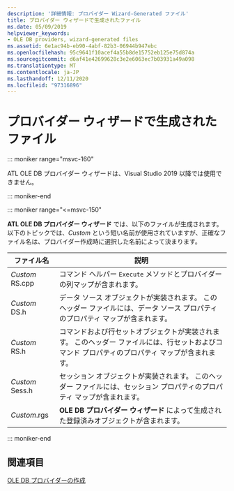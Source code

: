 ```yaml
---
description: '詳細情報: プロバイダー Wizard-Generated ファイル'
title: プロバイダー ウィザードで生成されたファイル
ms.date: 05/09/2019
helpviewer_keywords:
- OLE DB providers, wizard-generated files
ms.assetid: 6e1ac94b-eb90-4abf-82b3-06944b947ebc
ms.openlocfilehash: 95c9641f10acef4a55b8de15752eb125e75d874a
ms.sourcegitcommit: d6af41e42699628c3e2e6063ec7b03931a49a098
ms.translationtype: MT
ms.contentlocale: ja-JP
ms.lasthandoff: 12/11/2020
ms.locfileid: "97316896"
---
```

# <a name="provider-wizard-generated-files"></a>プロバイダー ウィザードで生成されたファイル

::: moniker range="msvc-160"

ATL OLE DB プロバイダー ウィザードは、Visual Studio 2019 以降では使用できません。

::: moniker-end

::: moniker range="<=msvc-150"

**ATL OLE DB プロバイダー ウィザード** では、以下のファイルが生成されます。 以下のトピックでは、*Custom* という短い名前が使用されていますが、正確なファイル名は、プロバイダー作成時に選択した名前によって決まります。

|ファイル名|説明|
|---------------|-----------------|
|*Custom* RS.cpp|コマンド ヘルパー `Execute` メソッドとプロバイダーの列マップが含まれます。|
|*Custom* DS.h|データ ソース オブジェクトが実装されます。 このヘッダー ファイルには、データ ソース プロパティのプロパティ マップが含まれます。|
|*Custom* RS.h|コマンドおよび行セットオブジェクトが実装されます。 このヘッダー ファイルには、行セットおよびコマンド プロパティのプロパティ マップが含まれます。|
|*Custom* Sess.h|セッション オブジェクトが実装されます。 このヘッダー ファイルには、セッション プロパティのプロパティ マップが含まれます。|
|*Custom*.rgs|**OLE DB プロバイダー ウィザード** によって生成された登録済みオブジェクトが含まれます。|

::: moniker-end

## <a name="see-also"></a>関連項目

[OLE DB プロバイダーの作成](../../data/oledb/creating-an-ole-db-provider.md)<br/>
